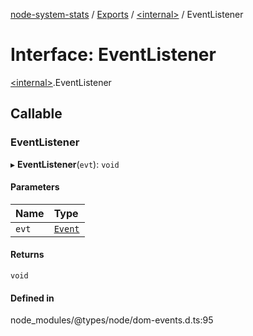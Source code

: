 [node-system-stats](../README.md) / [Exports](../modules.md) / [\<internal\>](../modules/internal_.md) / EventListener

# Interface: EventListener

[\<internal\>](../modules/internal_.md).EventListener

## Callable

### EventListener

▸ **EventListener**(`evt`): `void`

#### Parameters

| Name | Type |
| :------ | :------ |
| `evt` | [`Event`](internal_.Event.md) |

#### Returns

`void`

#### Defined in

node_modules/@types/node/dom-events.d.ts:95
